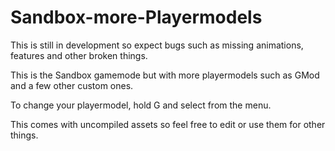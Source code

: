 # Sandbox-more-Playermodels

This is still in development so expect bugs such as missing animations, features and other broken things.

This is the Sandbox gamemode but with more playermodels such as GMod and a few other custom ones.

To change your playermodel, hold G and select from the menu.


This comes with uncompiled assets so feel free to edit or use them for other things.
